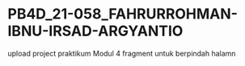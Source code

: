 # PB4D_21-058_FAHRURROHMAN-IBNU-IRSAD-ARGYANTIO
upload project praktikum
Modul 4 fragment untuk berpindah halamn
